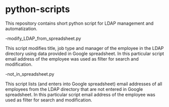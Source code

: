 python-scripts
==============

This repository contains short python script for LDAP management and automatization. 

-modify_LDAP_from_spreadsheet.py

 This script modifies title, job type and manager of the employee in the LDAP directory
 using data provided in Google spreadsheet. In this particular script email address of the employee
 was used as filter for search and modification.

-not_in_spreadsheet.py

 This script lists (and enters into Google spreadsheet) email addresses of all employees
 from the LDAP directory that are not entered in Google spreadsheet. In this particular script
 email address of the employee was used as filter for search and modification.


